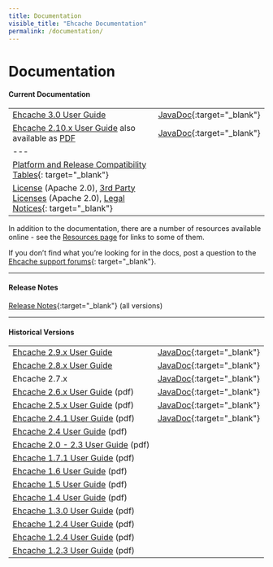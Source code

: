 ```yaml
---
title: Documentation
visible_title: "Ehcache Documentation"
permalink: /documentation/
---
```


# Documentation

<a name="current_version"/>

#### Current Documentation

| | |
|:----|:--|
|[Ehcache 3.0 User Guide](/documentation/3.0/) |[JavaDoc](/apidocs/3.0.2/index.html){:target="_blank"} |
|[Ehcache 2.10.x User Guide](/generated/2.10.2/html/ehc-all)   also available as [PDF](/documentation/2.10.2/pdf/index.html)|[JavaDoc](/apidocs/2.10.2/index.html){:target="_blank"} |
|---| &nbsp; |
|[Platform and Release Compatibility Tables](http://www.terracotta.org/confluence/display/release/Home){: target="_blank"}||
|[License](/about/license.html) (Apache 2.0),  [3rd Party Licenses](/files/legal/TOE_3.0.pdf) (Apache 2.0), [Legal Notices](http://documentation.softwareag.com/legal/){: target="_blank"}||

In addition to the documentation, there are a number of resources available online - see the [Resources page](/resources/) for links to some of them.

If you don’t find what you’re looking for in the docs, post a question to the [Ehcache support forums](https://groups.google.com/forum/#!forum/ehcache-users){: target="_blank"}.

---

#### Release Notes

[Release Notes](https://confluence.terracotta.org//display/release/Home){:target="_blank"}  (all versions)

---

<a name="historical_versions"/>

#### Historical Versions

| | |
|:----|:--|
|[Ehcache 2.9.x User Guide](/documentation/2.9/)|[JavaDoc](/apidocs/2.9/index.html){:target="_blank"}|
|[Ehcache 2.8.x User Guide](/documentation/2.8/)|[JavaDoc](/apidocs/2.8.5/index.html){:target="_blank"}|
|Ehcache 2.7.x |[JavaDoc](/apidocs/2.7.6/index.html){:target="_blank"}|
|[Ehcache 2.6.x User Guide](/documentation/ehcache-2.6.x-documentation.pdf) (pdf)|[JavaDoc](/apidocs/2.6.9/index.html){:target="_blank"}|
|[Ehcache 2.5.x User Guide](/documentation/ehcache-2.5.x-documentation.pdf) (pdf)|[JavaDoc](/apidocs/2.5.2/index.html){:target="_blank"}|
|[Ehcache 2.4.1 User Guide](/documentation/EhcacheUserGuide-2.4.1.pdf) (pdf)|[JavaDoc](/apidocs/2.4.4/index.html){:target="_blank"}|
|[Ehcache 2.4 User Guide](/documentation/EhcacheUserGuide-2.4.pdf) (pdf)||
|[Ehcache 2.0 - 2.3 User Guide](/documentation/EhcacheUserGuide-2.0-2.3.pdf) (pdf)||
|[Ehcache 1.7.1 User Guide](/documentation/EhcacheUserGuide-1.7.1.pdf) (pdf)||
|[Ehcache 1.6 User Guide](/documentation/EhcacheUserGuide-1.6.pdf) (pdf)||
|[Ehcache 1.5 User Guide](/documentation/EhcacheUserGuide-1.5.pdf) (pdf)||
|[Ehcache 1.4 User Guide](/documentation/EhcacheUserGuide-1.4.pdf) (pdf)||
|[Ehcache 1.3.0 User Guide](/documentation/EhcacheUserGuide-1.3.0.pdf) (pdf)||
|[Ehcache 1.2.4 User Guide](/documentation/EhcacheUserGuide-1.2.4.pdf) (pdf)||
|[Ehcache 1.2.4 User Guide](/documentation/EhcacheUserGuide-1.2.4.pdf) (pdf)||
|[Ehcache 1.2.3 User Guide](/documentation/EhcacheUserGuide-1.2.3.pdf) (pdf)||
